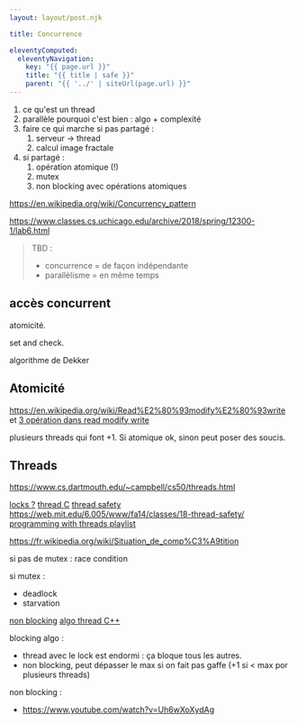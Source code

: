 ```yaml
---
layout: layout/post.njk

title: Concurrence

eleventyComputed:
  eleventyNavigation:
    key: "{{ page.url }}"
    title: "{{ title | safe }}"
    parent: "{{ '../' | siteUrl(page.url) }}"
---
```


1. ce qu'est un thread
2. parallèle pourquoi c'est bien : algo + complexité
3. faire ce qui marche si pas partagé :
   1. serveur -> thread
   2. calcul image fractale
4. si partagé :
   1. opération atomique (!)
   2. mutex
   3. non blocking avec opérations atomiques

<https://en.wikipedia.org/wiki/Concurrency_pattern>


<https://www.classes.cs.uchicago.edu/archive/2018/spring/12300-1/lab6.html>

> TBD :
>
> - concurrence = de façon indépendante
> - parallèlisme = en même temps
>
## accès concurrent

atomicité. 

set and check.

algorithme de Dekker

## Atomicité

<https://en.wikipedia.org/wiki/Read%E2%80%93modify%E2%80%93write> et [3 opération dans read modify write](https://stackoverflow.com/questions/49452022/why-its-termed-read-modify-write-but-not-read-write)

plusieurs threads qui font +1. Si atomique ok, sinon peut poser des soucis.

## Threads

<https://www.cs.dartmouth.edu/~campbell/cs50/threads.html>

[locks ?](https://docs.oracle.com/cd/E19455-01/806-5257/sync-12/index.html)
[thread C](https://beej.us/guide/bgc/html/#multithreading)
[thread safety](https://www.youtube.com/watch?v=pWTtPnwialI)
<https://web.mit.edu/6.005/www/fa14/classes/18-thread-safety/>
[programming with threads playlist](https://www.youtube.com/watch?v=uA8X5zNOGw8&list=PL9IEJIKnBJjFZxuqyJ9JqVYmuFZHr7CFM)


<https://fr.wikipedia.org/wiki/Situation_de_comp%C3%A9tition>

si pas de mutex : race condition

si mutex :
  - deadlock
  - starvation

[non blocking](https://en.wikipedia.org/wiki/Non-blocking_algorithm)
[algo thread C++](https://www.youtube.com/watch?v=Zu5JcxZt_f8&list=PLxNPSjHT5qvsGKsAhirvZn7W73pXhXpfv)

blocking algo :

- thread avec le lock est endormi : ça bloque tous les autres.
- non blocking, peut dépasser le max si on fait pas gaffe (+1 si < max por plusieurs threads)

non blocking :

- <https://www.youtube.com/watch?v=Uh6wXoXydAg>

